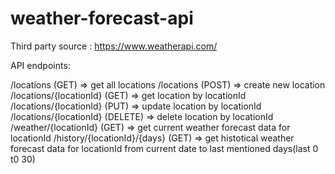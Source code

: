 ﻿# weather-forecast-api

Third party source : https://www.weatherapi.com/

API endpoints:

/locations                      (GET) => get all locations 
/locations                      (POST) => create new location 
/locations/{locationId}         (GET) => get location by locationId
/locations/{locationId}         (PUT) => update location by locationId
/locations/{locationId}         (DELETE) => delete location by locationId
/weather/{locationId}           (GET) => get current weather forecast data for locationId 
/history/{locationId}/{days}    (GET) => get histotical weather forecast data for locationId from current date to last mentioned days(last 0 t0 30)
